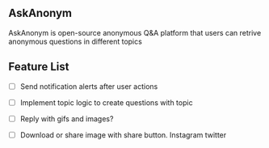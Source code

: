 ## AskAnonym

AskAnonym is open-source anonymous Q&A platform that users can retrive anonymous questions in different topics


## Feature List

- [ ] Send notification alerts after user actions
- [ ] Implement topic logic to create questions with topic
- [ ] Reply with gifs and images?
- [ ] Download or share image with share button. Instagram twitter

